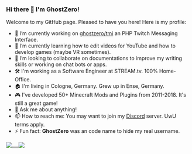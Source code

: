 ### Hi there 👋 I'm GhostZero!

Welcome to my GitHub page. Pleased to have you here! Here is my profile:

- 🔭 I’m currently working on [ghostzero/tmi](https://tmiphp.com) an PHP Twitch Messaging Interface.
- 🥺 I’m currently learning how to edit videos for YouTube and how to develop games (maybe VR sometimes).
- 👯 I’m looking to collaborate on documentations to improve my writing skills or working on chat bots or apps.
- 🛠️ I'm working as a Software  Engineer at STREAM.tv. 100% Home-Office.
- 🏠 I'm living in Cologne, Germany. Grew up in Ense, Germany.
- 🎮 I've developed 50+ Minecraft Mods and Plugins from 2011-2018. It's still a great game!
- 💬 Ask me about anything!
- 📫 How to reach me: You may want to join my [Discord](https://discord.gg/qsxVMNg) server. UwU terms apply.
- ⚡ Fun fact: **GhostZero** was an code name to hide my real username.


<a href="https://github.com/ghostzero">
  <img align="center" src="https://github-readme-stats.vercel.app/api?username=ghostzero&count_private=true&theme=dracula&title_color=e91e63&bg_color=161b22&hide_border=true" /> 
</a>
<a href="https://github.com/ghostzero">
  <img align="center" src="https://github-readme-stats.vercel.app/api/top-langs/?username=ghostzero&theme=dracula&title_color=e91e63&bg_color=161b22&hide_border=true" />
</a>
